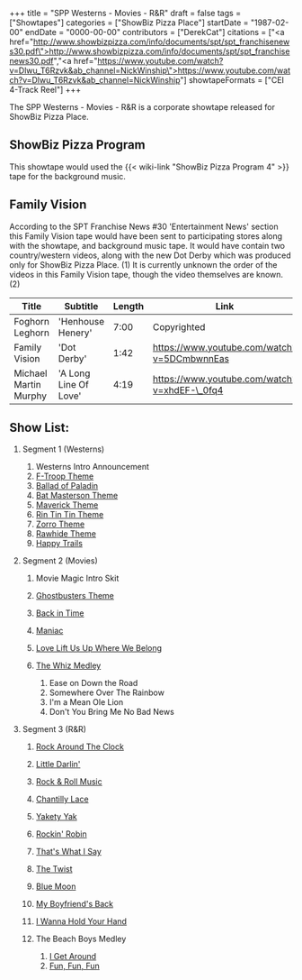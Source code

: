 +++
title = "SPP Westerns - Movies - R&R"
draft = false
tags = ["Showtapes"]
categories = ["ShowBiz Pizza Place"]
startDate = "1987-02-00"
endDate = "0000-00-00"
contributors = ["DerekCat"]
citations = ["<a href=\"http://www.showbizpizza.com/info/documents/spt/spt_franchisenews30.pdf\">http://www.showbizpizza.com/info/documents/spt/spt_franchisenews30.pdf</a>","<a href=\"https://www.youtube.com/watch?v=Dlwu_T6Rzvk&ab_channel=NickWinship\">https://www.youtube.com/watch?v=Dlwu_T6Rzvk&ab_channel=NickWinship</a>"]
showtapeFormats = ["CEI 4-Track Reel"]
+++

The SPP Westerns - Movies - R&amp;R is a corporate showtape released for ShowBiz Pizza Place.

## ShowBiz Pizza Program

This showtape would used the {{< wiki-link "ShowBiz Pizza Program 4" >}} tape for the background music.

## Family Vision

According to the SPT Franchise News #30 'Entertainment News' section this Family Vision tape would have been sent to participating stores along with the showtape, and background music tape. It would have contain two country/western videos, along with the new Dot Derby which was produced only for ShowBiz Pizza Place. (1) It is currently unknown the order of the videos in this Family Vision tape, though the video themselves are known.(2)

| Title                 | Subtitle              | Length | Link                                         |
|-----------------------|-----------------------|--------|----------------------------------------------|
| Foghorn Leghorn       | 'Henhouse Henery'     | 7:00   | Copyrighted                                  |
| Family Vision         | 'Dot Derby'           | 1:42   | https://www.youtube.com/watch?v=5DCmbwnnEas  |
| Michael Martin Murphy | 'A Long Line Of Love' | 4:19   | https://www.youtube.com/watch?v=xhdEF-\_0fq4 |

## Show List:

1. Segment 1 (Westerns)
   
   1. Westerns Intro Announcement
   2. [F-Troop Theme](https://en.wikipedia.org/wiki/F_Troop)
   3. [Ballad of Paladin](https://en.wikipedia.org/wiki/The_Ballad_of_Paladin)
   4. [Bat Masterson Theme](https://en.wikipedia.org/wiki/Bat_Masterson_%28TV_series%29)
   5. [Maverick Theme](https://en.wikipedia.org/wiki/Maverick_%28TV_series%29)
   6. [Rin Tin Tin Theme](https://en.wikipedia.org/wiki/The_Adventures_of_Rin_Tin_Tin)
   7. [Zorro Theme](https://en.wikipedia.org/wiki/Zorro_%281957_TV_series%29)
   8. [Rawhide Theme](https://en.wikipedia.org/wiki/Rawhide_%28TV_series%29)
   9. [Happy Trails](https://en.wikipedia.org/wiki/Happy_Trails_%28song%29)
2. Segment 2 (Movies)
   
   1. Movie Magic Intro Skit
   2. [Ghostbusters Theme](https://en.wikipedia.org/wiki/Ghostbusters_%28song%29)
   3. [Back in Time](https://en.wikipedia.org/wiki/Music_of_the_Back_to_the_Future_series#Back_to_the_Future_%281985%29)
   4. [Maniac](https://en.wikipedia.org/wiki/Maniac_%28Michael_Sembello_song%29)
   5. [Love Lift Us Up Where We Belong](https://en.wikipedia.org/wiki/Up_Where_We_Belong)
   6. [The Whiz Medley](https://en.wikipedia.org/wiki/The_Wiz_%28soundtrack%29)
      
      1. Ease on Down the Road
      2. Somewhere Over The Rainbow
      3. I'm a Mean Ole Lion
      4. Don't You Bring Me No Bad News
3. Segment 3 (R&amp;R)
   
   01. [Rock Around The Clock](https://en.wikipedia.org/wiki/Rock_Around_the_Clock)
   02. [Little Darlin'](https://en.wikipedia.org/wiki/Little_Darlin%27)
   03. [Rock &amp; Roll Music](https://en.wikipedia.org/wiki/Rock_and_Roll_Music_%28song%29)
   04. [Chantilly Lace](https://en.wikipedia.org/wiki/Chantilly_Lace_%28song%29)
   05. [Yakety Yak](https://en.wikipedia.org/wiki/Yakety_Yak)
   06. [Rockin' Robin](https://en.wikipedia.org/wiki/Rockin%27_Robin_%28song%29)
   07. [That's What I Say](https://en.wikipedia.org/wiki/What%27d_I_Say)
   08. [The Twist](https://en.wikipedia.org/wiki/The_Twist_%28song%29)
   09. [Blue Moon](https://en.wikipedia.org/wiki/Blue_Moon_%28The_Marcels_album%29)
   10. [My Boyfriend's Back](https://en.wikipedia.org/wiki/My_Boyfriend%27s_Back_%28song%29)
   11. [I Wanna Hold Your Hand](https://en.wikipedia.org/wiki/I_Want_to_Hold_Your_Hand)
   12. The Beach Boys Medley
       
       1. [I Get Around](https://en.wikipedia.org/wiki/I_Get_Around)
       2. [Fun, Fun, Fun](https://en.wikipedia.org/wiki/Fun,_Fun,_Fun)